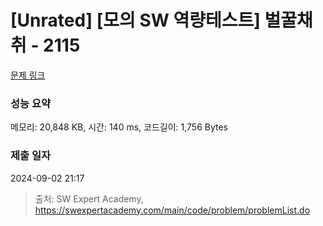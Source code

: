 # [Unrated] [모의 SW 역량테스트] 벌꿀채취 - 2115 

[문제 링크](https://swexpertacademy.com/main/code/problem/problemDetail.do?contestProbId=AV5V4A46AdIDFAWu) 

### 성능 요약

메모리: 20,848 KB, 시간: 140 ms, 코드길이: 1,756 Bytes

### 제출 일자

2024-09-02 21:17



> 출처: SW Expert Academy, https://swexpertacademy.com/main/code/problem/problemList.do